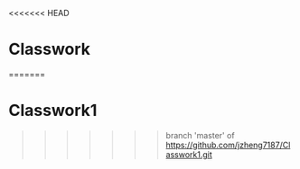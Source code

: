 <<<<<<< HEAD
# Classwork
=======
# Classwork1
>>>>>>> branch 'master' of https://github.com/jzheng7187/Classwork1.git
